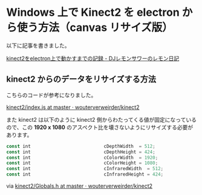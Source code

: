 # Windows 上で Kinect2 を electron から使う方法（canvas リサイズ版）

以下に記事を書きました。

[kinect2をelectron上で動かすまでの記録 - DJレモンサワーのレモン日記](http://hisasann.github.io/2016/03/02/kinect2-on-electron/)

## kinect2 からのデータをリサイズする方法

こちらのコードが参考になりました。

[kinect2/index.js at master · wouterverweirder/kinect2](https://github.com/wouterverweirder/kinect2/blob/master/examples/color-feed-browser/index.js)

また kinect2 は以下のように kinect2 側からわたってくる値が固定になっているので、この **1920 x 1080** のアスペクト比を壊さないようにリサイズする必要があります。

```javascript
const int 							cDepthWidth  = 512;
const int 							cDepthHeight = 424;
const int 							cColorWidth  = 1920;
const int 							cColorHeight = 1080;
const int 							cInfraredWidth  = 512;
const int 							cInfraredHeight = 424;
```

via [kinect2/Globals.h at master · wouterverweirder/kinect2](https://github.com/wouterverweirder/kinect2/blob/master/src/Globals.h#L31-L36)

